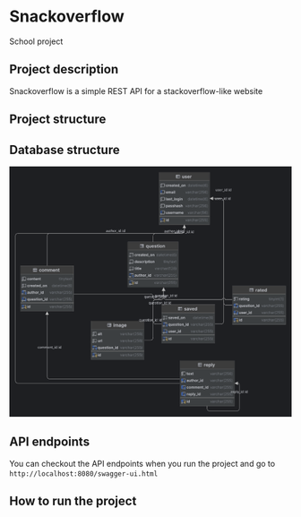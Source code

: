 # Snackoverflow
School project

## Project description
Snackoverflow is a simple REST API for a stackoverflow-like website

[//]: # (TODO: Finish project description)

## Project structure 

[//]: # (TODO: Add project structure)

## Database structure

![Database structure](./doc/snackoverflow.png)

## API endpoints

You can checkout the API endpoints when you run the project and go to `http://localhost:8080/swagger-ui.html`

[//]: # (TODO: Add API endpoints)

## How to run the project

[//]: # (TODO: Add instructions for running the project)
